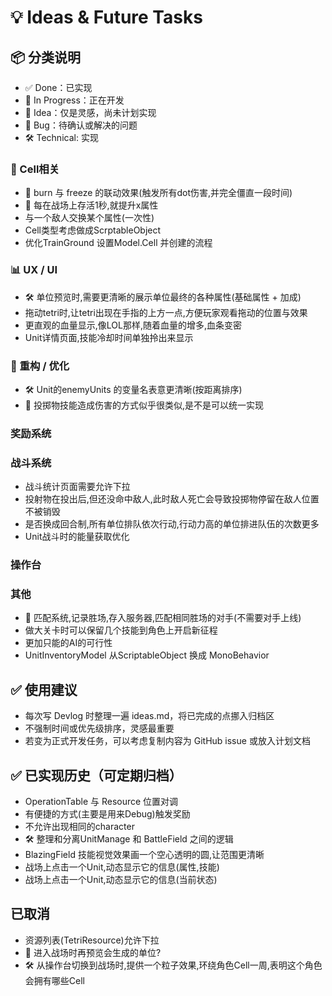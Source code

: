 # 💡 Ideas & Future Tasks

## 📦 分类说明
- ✅ Done：已实现
- 🔄 In Progress：正在开发
- 🧠 Idea：仅是灵感，尚未计划实现
- 🐞 Bug：待确认或解决的问题
- 🛠️ Technical: 实现

### 🧩 Cell相关
- 🧠 burn 与 freeze 的联动效果(触发所有dot伤害,并完全僵直一段时间)
- 🧠 每在战场上存活1秒,就提升x属性
- 与一个敌人交换某个属性(一次性)
- Cell类型考虑做成ScrptableObject
- 优化TrainGround 设置Model.Cell 并创建的流程

### 📊 UX / UI
- 🛠️ 单位预览时,需要更清晰的展示单位最终的各种属性(基础属性 + 加成)
- 拖动tetri时,让tetri出现在手指的上方一点,方便玩家观看拖动的位置与效果
- 更直观的血量显示,像LOL那样,随着血量的增多,血条变密
- Unit详情页面,技能冷却时间单独拎出来显示


### 🔧 重构 / 优化
- 🛠️ Unit的enemyUnits 的变量名表意更清晰(按距离排序)
- 🧠 投掷物技能造成伤害的方式似乎很类似,是不是可以统一实现

### 奖励系统


### 战斗系统
- 战斗统计页面需要允许下拉
- 投射物在投出后,但还没命中敌人,此时敌人死亡会导致投掷物停留在敌人位置不被销毁
- 是否换成回合制,所有单位排队依次行动,行动力高的单位排进队伍的次数更多
- Unit战斗时的能量获取优化

### 操作台

### 其他
- 🧠 匹配系统,记录胜场,存入服务器,匹配相同胜场的对手(不需要对手上线)
- 做大关卡时可以保留几个技能到角色上开启新征程
- 更加只能的AI的可行性
- UnitInventoryModel 从ScriptableObject 换成 MonoBehavior



## ✅ 使用建议
- 每次写 Devlog 时整理一遍 ideas.md，将已完成的点挪入归档区
- 不强制时间或优先级排序，灵感最重要
- 若变为正式开发任务，可以考虑复制内容为 GitHub issue 或放入计划文档

## ✅ 已实现历史（可定期归档）
- OperationTable 与 Resource 位置对调
- 有便捷的方式(主要是用来Debug)触发奖励
- 不允许出现相同的character
- 🛠️ 整理和分离UnitManage 和 BattleField 之间的逻辑
- BlazingField 技能视觉效果画一个空心透明的圆,让范围更清晰
- 战场上点击一个Unit,动态显示它的信息(属性,技能)
- 战场上点击一个Unit,动态显示它的信息(当前状态)



## 已取消
- 资源列表(TetriResource)允许下拉
- 🧠 进入战场时再预览会生成的单位?
- 🛠️ 从操作台切换到战场时,提供一个粒子效果,环绕角色Cell一周,表明这个角色会拥有哪些Cell

